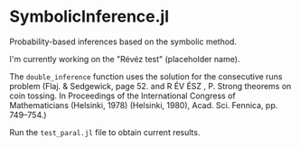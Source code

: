 # SymbolicInference.jl
Probability-based inferences based on the symbolic method.  

I'm currently working on the "Révéz test" (placeholder name). 

The `double_inference` function uses the solution for the consecutive runs problem (Flaj. & Sedgewick, page 52.   and R ÉV ÉSZ , P. Strong theorems on coin tossing. In Proceedings of the International Congress of Mathematicians (Helsinki, 1978) (Helsinki, 1980), Acad. Sci. Fennica, pp. 749–754.)  

Run the `test_paral.jl` file to obtain current results.  

